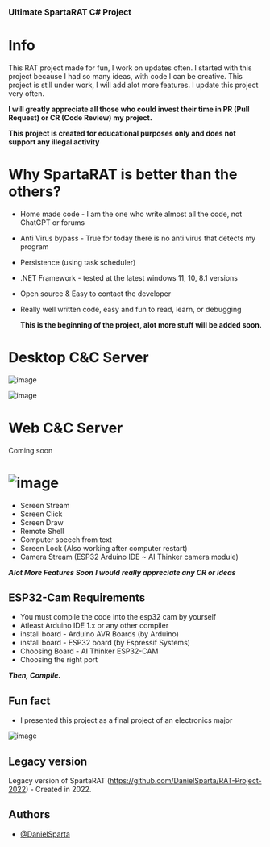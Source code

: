 ### Ultimate SpartaRAT C# Project
# Info
This RAT project made for fun, I work on updates often.
I started with this project because I had so many ideas, with code I can be creative. This project is still under work, I will add alot more features.
I update this project very often.

**I will greatly appreciate all those who could invest their time in PR (Pull Request) or CR (Code Review) my project.**

**This project is created for educational purposes only and does not support any illegal activity**

# Why SpartaRAT is better than the others?
- Home made code - I am the one who write almost all the code, not ChatGPT or forums
- Anti Virus bypass - True for today there is no anti virus that detects my program
- Persistence (using task scheduler)
- .NET Framework - tested at the latest windows 11, 10, 8.1 versions
- Open source & Easy to contact the developer
- Really well written code, easy and fun to read, learn, or debugging

  **This is the beginning of the project, alot more stuff will be added soon.**

# Desktop C&C Server
![image](https://github.com/DanielSparta/2024-RAT-projet/assets/111179755/21ed04f8-30e4-49c7-95a0-9231817bb765)

![image](https://github.com/DanielSparta/2024-RAT-projet/assets/111179755/d228432f-87b1-4a0e-8c2f-5643d0385c13)

# Web C&C Server
Coming soon

# ![image](https://github.com/DanielSparta/2024-RAT-projet/assets/111179755/78b29c43-c1ec-44ad-8c72-1369ed527d64)
- Screen Stream
- Screen Click
- Screen Draw
- Remote Shell
- Computer speech from text
- Screen Lock (Also working after computer restart)
- Camera Stream (ESP32 Arduino IDE ~ AI Thinker camera module)
  
**_Alot More Features Soon_**
**_I would really appreciate any CR or ideas_**


## ESP32-Cam Requirements
- You must compile the code into the esp32 cam by yourself
- Atleast Arduino IDE 1.x or any other compiler
- install board - Arduino AVR Boards (by Arduino)
- install board - ESP32 board (by Espressif Systems)
- Choosing Board - AI Thinker ESP32-CAM
- Choosing the right port

**_Then, Compile._**


## Fun fact
- I presented this project as a final project of an electronics major

![image](https://github.com/DanielSparta/2024-RAT-projet/assets/111179755/205d6626-1d0c-4f0d-a724-c0c631e00174)


## Legacy version
Legacy version of SpartaRAT (https://github.com/DanielSparta/RAT-Project-2022) - Created in 2022.

## Authors
- [@DanielSparta](https://github.com/DanielSparta)
